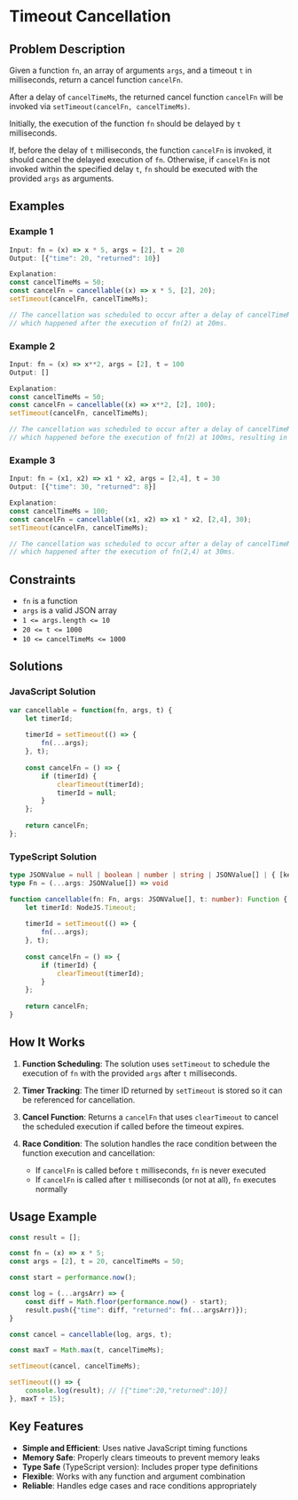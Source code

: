 # Timeout Cancellation

## Problem Description

Given a function `fn`, an array of arguments `args`, and a timeout `t` in milliseconds, return a cancel function `cancelFn`.

After a delay of `cancelTimeMs`, the returned cancel function `cancelFn` will be invoked via `setTimeout(cancelFn, cancelTimeMs)`.

Initially, the execution of the function `fn` should be delayed by `t` milliseconds.

If, before the delay of `t` milliseconds, the function `cancelFn` is invoked, it should cancel the delayed execution of `fn`. Otherwise, if `cancelFn` is not invoked within the specified delay `t`, `fn` should be executed with the provided `args` as arguments.

## Examples

### Example 1
```javascript
Input: fn = (x) => x * 5, args = [2], t = 20
Output: [{"time": 20, "returned": 10}]

Explanation: 
const cancelTimeMs = 50;
const cancelFn = cancellable((x) => x * 5, [2], 20);
setTimeout(cancelFn, cancelTimeMs);

// The cancellation was scheduled to occur after a delay of cancelTimeMs (50ms), 
// which happened after the execution of fn(2) at 20ms.
```

### Example 2
```javascript
Input: fn = (x) => x**2, args = [2], t = 100
Output: []

Explanation: 
const cancelTimeMs = 50;
const cancelFn = cancellable((x) => x**2, [2], 100);
setTimeout(cancelFn, cancelTimeMs);

// The cancellation was scheduled to occur after a delay of cancelTimeMs (50ms), 
// which happened before the execution of fn(2) at 100ms, resulting in fn(2) never being called.
```

### Example 3
```javascript
Input: fn = (x1, x2) => x1 * x2, args = [2,4], t = 30
Output: [{"time": 30, "returned": 8}]

Explanation: 
const cancelTimeMs = 100;
const cancelFn = cancellable((x1, x2) => x1 * x2, [2,4], 30);
setTimeout(cancelFn, cancelTimeMs);

// The cancellation was scheduled to occur after a delay of cancelTimeMs (100ms), 
// which happened after the execution of fn(2,4) at 30ms.
```

## Constraints

- `fn` is a function
- `args` is a valid JSON array
- `1 <= args.length <= 10`
- `20 <= t <= 1000`
- `10 <= cancelTimeMs <= 1000`

## Solutions

### JavaScript Solution

```javascript
var cancellable = function(fn, args, t) {
    let timerId;
    
    timerId = setTimeout(() => {
        fn(...args);
    }, t);
    
    const cancelFn = () => {
        if (timerId) {
            clearTimeout(timerId);
            timerId = null;
        }
    };
    
    return cancelFn;
};
```

### TypeScript Solution

```typescript
type JSONValue = null | boolean | number | string | JSONValue[] | { [key: string]: JSONValue };
type Fn = (...args: JSONValue[]) => void

function cancellable(fn: Fn, args: JSONValue[], t: number): Function {
    let timerId: NodeJS.Timeout;
    
    timerId = setTimeout(() => {
        fn(...args);
    }, t);
    
    const cancelFn = () => {
        if (timerId) {
            clearTimeout(timerId);
        }
    };
    
    return cancelFn;
}
```

## How It Works

1. **Function Scheduling**: The solution uses `setTimeout` to schedule the execution of `fn` with the provided `args` after `t` milliseconds.

2. **Timer Tracking**: The timer ID returned by `setTimeout` is stored so it can be referenced for cancellation.

3. **Cancel Function**: Returns a `cancelFn` that uses `clearTimeout` to cancel the scheduled execution if called before the timeout expires.

4. **Race Condition**: The solution handles the race condition between the function execution and cancellation:
   - If `cancelFn` is called before `t` milliseconds, `fn` is never executed
   - If `cancelFn` is called after `t` milliseconds (or not at all), `fn` executes normally

## Usage Example

```javascript
const result = [];

const fn = (x) => x * 5;
const args = [2], t = 20, cancelTimeMs = 50;

const start = performance.now();

const log = (...argsArr) => {
    const diff = Math.floor(performance.now() - start);
    result.push({"time": diff, "returned": fn(...argsArr)});
}

const cancel = cancellable(log, args, t);

const maxT = Math.max(t, cancelTimeMs);

setTimeout(cancel, cancelTimeMs);

setTimeout(() => {
    console.log(result); // [{"time":20,"returned":10}]
}, maxT + 15);
```

## Key Features

- **Simple and Efficient**: Uses native JavaScript timing functions
- **Memory Safe**: Properly clears timeouts to prevent memory leaks
- **Type Safe** (TypeScript version): Includes proper type definitions
- **Flexible**: Works with any function and argument combination
- **Reliable**: Handles edge cases and race conditions appropriately
